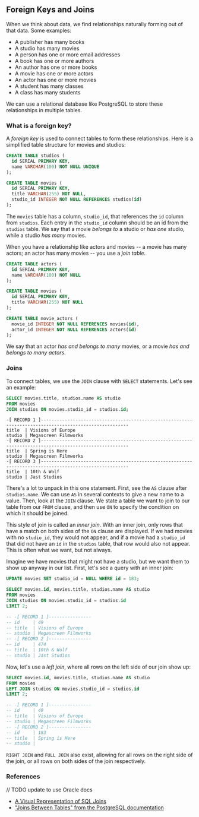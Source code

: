 ## Foreign Keys and Joins

When we think about data, we find relationships naturally forming out of that data. Some examples:

- A publisher has many books
- A studio has many movies
- A person has one or more email addresses
- A book has one or more authors
- An author has one or more books
- A movie has one or more actors
- An actor has one or more movies
- A student has many classes
- A class has many students

We can use a relational database like PostgreSQL to store these relationships in multiple tables.

### What is a foreign key?

A _foreign key_ is used to connect tables to form these relationships. Here is a simplified table structure for movies and studios:

```sql
CREATE TABLE studios (
  id SERIAL PRIMARY KEY,
  name VARCHAR(100) NOT NULL UNIQUE
);

CREATE TABLE movies (
  id SERIAL PRIMARY KEY,
  title VARCHAR(255) NOT NULL,
  studio_id INTEGER NOT NULL REFERENCES studios(id)
);
```

The `movies` table has a column, `studio_id`, that references the `id` column from `studios`. Each entry in the `studio_id` column should be an id from the `studios` table. We say that a movie _belongs to_ a studio or _has one_ studio, while a studio _has many_ movies.

When you have a relationship like actors and movies -- a movie has many actors; an actor has many movies -- you use a _join table_.

```sql
CREATE TABLE actors (
  id SERIAL PRIMARY KEY,
  name VARCHAR(100) NOT NULL
);

CREATE TABLE movies (
  id SERIAL PRIMARY KEY,
  title VARCHAR(255) NOT NULL
);

CREATE TABLE movie_actors (
  movie_id INTEGER NOT NULL REFERENCES movies(id),
  actor_id INTEGER NOT NULL REFERENCES actors(id)
);
```

We say that an actor _has and belongs to many_ movies, or a movie _has and belongs to many actors_.

### Joins

To connect tables, we use the `JOIN` clause with `SELECT` statements. Let's see an example:

```sql
SELECT movies.title, studios.name AS studio
FROM movies
JOIN studios ON movies.studio_id = studios.id;
```

```
-[ RECORD 1 ]-------------------------------------------------------------------------------------------------------
title  | Visions of Europe
studio | Megascreen Filmworks
-[ RECORD 2 ]-------------------------------------------------------------------------------------------------------
title  | Spring is Here
studio | Megascreen Filmworks
-[ RECORD 3 ]-------------------------------------------------------------------------------------------------------
title  | 10th & Wolf
studio | Jast Studios
```

There's a lot to unpack in this one statement. First, see the `AS` clause after `studios.name`. We can use `AS` in several contexts to give a new name to a value. Then, look at the `JOIN` clause. We state a table we want to join to our table from our `FROM` clause, and then use `ON` to specify the condition on which it should be joined.

This style of join is called an _inner join_. With an inner join, only rows that have a match on both sides of the `ON` clause are displayed. If we had movies with no `studio_id`, they would not appear, and if a movie had a `studio_id` that did not have an `id` in the `studios` table, that row would also not appear. This is often what we want, but not always.

Imagine we have movies that might not have a studio, but we want them to show up anyway in our list. First, let's see a query with an inner join:

```sql
UPDATE movies SET studio_id = NULL WHERE id = 183;

SELECT movies.id, movies.title, studios.name AS studio
FROM movies
JOIN studios ON movies.studio_id = studios.id
LIMIT 2;

-- -[ RECORD 1 ]----------------
-- id     | 49
-- title  | Visions of Europe
-- studio | Megascreen Filmworks
-- -[ RECORD 2 ]----------------
-- id     | 474
-- title  | 10th & Wolf
-- studio | Jast Studios
```

Now, let's use a _left join_, where all rows on the left side of our join show up:

```sql
SELECT movies.id, movies.title, studios.name AS studio
FROM movies
LEFT JOIN studios ON movies.studio_id = studios.id
LIMIT 2;

-- -[ RECORD 1 ]----------------
-- id     | 49
-- title  | Visions of Europe
-- studio | Megascreen Filmworks
-- -[ RECORD 2 ]----------------
-- id     | 183
-- title  | Spring is Here
-- studio | 
```

`RIGHT JOIN` and `FULL JOIN` also exist, allowing for all rows on the right side of the join, or all rows on both sides of the join respectively.

### References

// TODO update to use Oracle docs


* [A Visual Representation of SQL Joins](https://www.codeproject.com/Articles/33052/Visual-Representation-of-SQL-Joins)
* ["Joins Between Tables" from the PostgreSQL documentation](https://www.postgresql.org/docs/9.6/static/tutorial-join.html)

